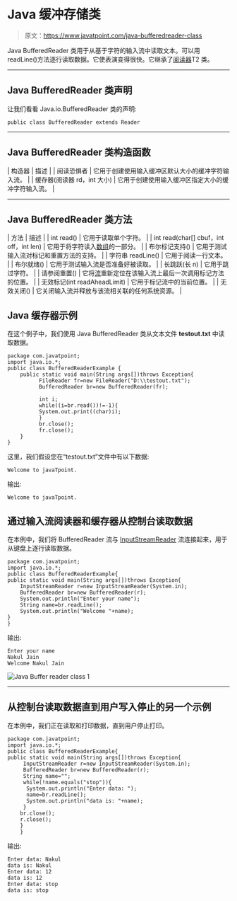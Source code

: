 # Java 缓冲存储类

> 原文：<https://www.javatpoint.com/java-bufferedreader-class>

Java BufferedReader 类用于从基于字符的输入流中读取文本。可以用 readLine()方法逐行读取数据。它使表演变得很快。它继承了[阅读器](java-reader-class)T2 类。

* * *

## Java BufferedReader 类声明

让我们看看 Java.io.BufferedReader 类的声明:

```
public class BufferedReader extends Reader

```

* * *

## Java BufferedReader 类构造函数

| 构造器 | 描述 |
| 阅读恐惧者 | 它用于创建使用输入缓冲区默认大小的缓冲字符输入流。 |
| 缓存器(阅读器 rd，int 大小) | 它用于创建使用输入缓冲区指定大小的缓冲字符输入流。 |

* * *

## Java BufferedReader 类方法

| 方法 | 描述 |
| int read() | 它用于读取单个字符。 |
| int read(char[] cbuf，int off，int len) | 它用于将字符读入[数组](array-in-java)的一部分。 |
| 布尔标记支持() | 它用于测试输入流对标记和重置方法的支持。 |
| 字符串 readLine() | 它用于阅读一行文本。 |
| 布尔就绪() | 它用于测试输入流是否准备好被读取。 |
| 长跳跃(长 n) | 它用于跳过字符。 |
| 请参阅重置() | 它将[流](java-8-stream)重新定位在该输入流上最后一次调用标记方法的位置。 |
| 无效标记(int readAheadLimit) | 它用于标记流中的当前位置。 |
| 无效关闭() | 它关闭输入流并释放与该流相关联的任何系统资源。 |

## Java 缓存器示例

在这个例子中，我们使用 Java BufferedReader 类从文本文件 **testout.txt** 中读取数据。

```
package com.javatpoint;
import java.io.*;
public class BufferedReaderExample {
	public static void main(String args[])throws Exception{  
		  FileReader fr=new FileReader("D:\\testout.txt");  
		  BufferedReader br=new BufferedReader(fr);  

		  int i;  
		  while((i=br.read())!=-1){
		  System.out.print((char)i);
		  }
		  br.close();  
		  fr.close();  
	}  
}  

```

这里，我们假设您在“testout.txt”文件中有以下数据:

```
Welcome to javaTpoint.

```

输出:

```
Welcome to javaTpoint.

```

## 通过输入流阅读器和缓存器从控制台读取数据

在本例中，我们将 BufferedReader 流与 [InputStreamReader](Input-from-keyboard-by-InputStreamReader) 流连接起来，用于从键盘上逐行读取数据。

```
package com.javatpoint;
import java.io.*;
public class BufferedReaderExample{  
public static void main(String args[])throws Exception{  		  
	InputStreamReader r=new InputStreamReader(System.in);  
	BufferedReader br=new BufferedReader(r);  		  
	System.out.println("Enter your name");  
	String name=br.readLine();  
	System.out.println("Welcome "+name);  
}  
}

```

输出:

```
Enter your name
Nakul Jain
Welcome Nakul Jain

```

![Java Buffer reader class 1](../img/cd782e3a5bc90e9c94e104d9b69342e3.png)

* * *

## 从控制台读取数据直到用户写入停止的另一个示例

在本例中，我们正在读取和打印数据，直到用户停止打印。

```
package com.javatpoint;
import java.io.*;
public class BufferedReaderExample{  
public static void main(String args[])throws Exception{  		  
	 InputStreamReader r=new InputStreamReader(System.in);  
	 BufferedReader br=new BufferedReader(r);  		  
	 String name="";  
	 while(!name.equals("stop")){  
	  System.out.println("Enter data: ");  
	  name=br.readLine();  
	  System.out.println("data is: "+name);  
	 }  		  
	br.close();  
	r.close();  
	}  
	}

```

输出:

```
Enter data: Nakul
data is: Nakul
Enter data: 12
data is: 12
Enter data: stop
data is: stop

```